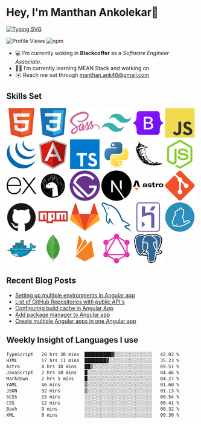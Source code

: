 # Hey, I'm Manthan Ankolekar👋

[![Typing SVG](https://readme-typing-svg.demolab.com?font=Fira+Code&pause=1000&width=435&lines=Front+End+Developer;Learn%2C+Build%2C+Repeat)](https://git.io/typing-svg)

![Profile Views](https://komarev.com/ghpvc/?username=manthanank&color=brightgreen)
![npm](https://img.shields.io/npm/dw/manthanank)

- 💻 I’m currently woking in **Blackcoffer** as a *Software Engineer Associate*.
- 🧑‍💻 I’m currently learning MEAN Stack and working on.
- ✉️ Reach me out through manthan.ank46@gmail.com

## Skills Set

![HTML5](/assets/svg/html.svg)
![CSS3](/assets/svg/css.svg)
![SASS](/assets/svg/sass.svg)
![TailwindCSS](/assets/svg/tailwindcss.svg)
![Bootstrap](/assets/svg/bootstrap.svg)
![JavaScript](/assets/svg/javascript.svg)
![jQuery](/assets/svg/jquery.svg)
![Angular](/assets/svg/angular.svg)
![Typescript](/assets/svg/typescript.svg)
![Python](/assets/svg/python.svg)
![Flask](/assets/svg/flask.svg)
![Node.js](/assets/svg/nodejs.svg)
![Express](/assets/svg/express.svg)
![Deno](/assets/svg/deno.svg)
![Gatsby](/assets/svg/gatsby.svg)
![NextJs](/assets/svg/nextjs.svg)
![Astro](/assets/svg/astro.svg)
![Git](/assets/svg/git.svg)
![GitHub](/assets/svg/github.svg)
![Npm](/assets/svg/npm.svg)
![GitLab](/assets/svg/gitlab.svg)
![MySQL](/assets/svg/mysql.svg)
![Heroku](/assets/svg/heroku.svg)
![Yarn](/assets/svg/yarn.svg)
![Docker](/assets/svg/docker.svg)
![MongoDB](/assets/svg//mongodb.svg)
![Firebase](/assets/svg/firebase.svg)
![GraphQL](/assets/svg/graphql.svg)
![Postgresql](/assets/svg/postgresql.svg)

## Recent Blog Posts

<!-- BLOG-POST-LIST:START -->
- [Setting up multiple environments in Angular app](https://dev.to/manthanank/setting-up-multiple-environments-in-angular-app-50kf)
- [List of GitHub Repositories with public API&#39;s](https://dev.to/manthanank/list-of-github-repositories-with-public-apis-3og3)
- [Configuring build cache in Angular App](https://dev.to/manthanank/configuring-build-cache-in-angular-app-546p)
- [Add package manager to Angular app](https://dev.to/manthanank/add-package-manager-to-angular-app-2df)
- [Create multiple Angular apps in one Angular app](https://dev.to/manthanank/create-multiple-angular-apps-in-one-app-lf4)
<!-- BLOG-POST-LIST:END -->

## Weekly Insight of Languages I use

<!--START_SECTION:waka-->

```text
TypeScript   20 hrs 30 mins  ██████████▓░░░░░░░░░░░░░░   42.02 %
HTML         17 hrs 11 mins  ████████▓░░░░░░░░░░░░░░░░   35.23 %
Astro        4 hrs 38 mins   ██▒░░░░░░░░░░░░░░░░░░░░░░   09.51 %
JavaScript   2 hrs 10 mins   █░░░░░░░░░░░░░░░░░░░░░░░░   04.46 %
Markdown     2 hrs 5 mins    █░░░░░░░░░░░░░░░░░░░░░░░░   04.27 %
YAML         46 mins         ▒░░░░░░░░░░░░░░░░░░░░░░░░   01.60 %
JSON         32 mins         ▒░░░░░░░░░░░░░░░░░░░░░░░░   01.13 %
SCSS         15 mins         ░░░░░░░░░░░░░░░░░░░░░░░░░   00.54 %
CSS          12 mins         ░░░░░░░░░░░░░░░░░░░░░░░░░   00.41 %
Bash         9 mins          ░░░░░░░░░░░░░░░░░░░░░░░░░   00.32 %
XML          8 mins          ░░░░░░░░░░░░░░░░░░░░░░░░░   00.30 %
```

<!--END_SECTION:waka-->
